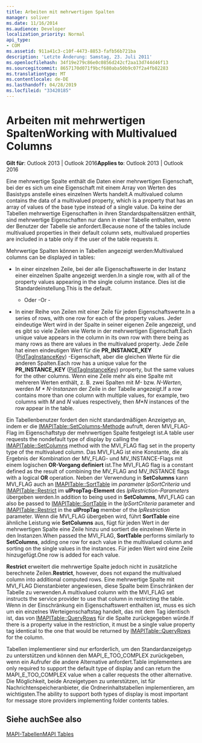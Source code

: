 ```yaml
---
title: Arbeiten mit mehrwertigen Spalten
manager: soliver
ms.date: 11/16/2014
ms.audience: Developer
localization_priority: Normal
api_type:
- COM
ms.assetid: 911a41c3-c10f-4473-8853-fafb56b721ba
description: 'Letzte Änderung: Samstag, 23. Juli 2011'
ms.openlocfilehash: 34f19e279c86e0c0856d242cf2aa13d744d46f13
ms.sourcegitcommit: 8657170d071f9bcf680aba50b9c07f2a4fb82283
ms.translationtype: MT
ms.contentlocale: de-DE
ms.lasthandoff: 04/28/2019
ms.locfileid: "33420185"
---
```

# <a name="working-with-multivalued-columns"></a><span data-ttu-id="13b1a-103">Arbeiten mit mehrwertigen Spalten</span><span class="sxs-lookup"><span data-stu-id="13b1a-103">Working with Multivalued Columns</span></span>

  
  
<span data-ttu-id="13b1a-104">**Gilt für**: Outlook 2013 | Outlook 2016</span><span class="sxs-lookup"><span data-stu-id="13b1a-104">**Applies to**: Outlook 2013 | Outlook 2016</span></span> 
  
<span data-ttu-id="13b1a-105">Eine mehrwertige Spalte enthält die Daten einer mehrwertigen Eigenschaft, bei der es sich um eine Eigenschaft mit einem Array von Werten des Basistyps anstelle eines einzelnen Werts handelt.</span><span class="sxs-lookup"><span data-stu-id="13b1a-105">A multivalued column contains the data of a multivalued property, which is a property that has an array of values of the base type instead of a single value.</span></span> <span data-ttu-id="13b1a-106">Da keine der Tabellen mehrwertige Eigenschaften in ihren Standardspaltensätzen enthält, sind mehrwertige Eigenschaften nur dann in einer Tabelle enthalten, wenn der Benutzer der Tabelle sie anfordert.</span><span class="sxs-lookup"><span data-stu-id="13b1a-106">Because none of the tables include multivalued properties in their default column sets, multivalued properties are included in a table only if the user of the table requests it.</span></span> 
  
<span data-ttu-id="13b1a-107">Mehrwertige Spalten können in Tabellen angezeigt werden:</span><span class="sxs-lookup"><span data-stu-id="13b1a-107">Multivalued columns can be displayed in tables:</span></span>
  
- <span data-ttu-id="13b1a-108">In einer einzelnen Zeile, bei der alle Eigenschaftswerte in der Instanz einer einzelnen Spalte angezeigt werden.</span><span class="sxs-lookup"><span data-stu-id="13b1a-108">In a single row, with all of the property values appearing in the single column instance.</span></span> <span data-ttu-id="13b1a-109">Dies ist die Standardeinstellung.</span><span class="sxs-lookup"><span data-stu-id="13b1a-109">This is the default.</span></span>
    
    - <span data-ttu-id="13b1a-110">Oder -</span><span class="sxs-lookup"><span data-stu-id="13b1a-110">Or -</span></span>
    
- <span data-ttu-id="13b1a-111">In einer Reihe von Zeilen mit einer Zeile für jeden Eigenschaftswerte.</span><span class="sxs-lookup"><span data-stu-id="13b1a-111">In a series of rows, with one row for each of the property values.</span></span> <span data-ttu-id="13b1a-112">Jeder eindeutige Wert wird in der Spalte in seiner eigenen Zeile angezeigt, und es gibt so viele Zeilen wie Werte in der mehrwertigen Eigenschaft.</span><span class="sxs-lookup"><span data-stu-id="13b1a-112">Each unique value appears in the column in its own row with there being as many rows as there are values in the multivalued property.</span></span> <span data-ttu-id="13b1a-113">Jede Zeile hat einen eindeutigen Wert für die **PR_INSTANCE_KEY** ([PidTagInstanceKey](pidtaginstancekey-canonical-property.md)) -Eigenschaft, aber die gleichen Werte für die anderen Spalten.</span><span class="sxs-lookup"><span data-stu-id="13b1a-113">Each row has a unique value for the **PR_INSTANCE_KEY** ([PidTagInstanceKey](pidtaginstancekey-canonical-property.md)) property, but the same values for the other columns.</span></span> <span data-ttu-id="13b1a-114">Wenn eine Zeile mehr als eine Spalte mit mehreren Werten enthält, z. B. zwei Spalten mit  _M-_ bzw.  _N-Werten,_ werden  _M \* N-Instanzen_ der Zeile in der Tabelle angezeigt.</span><span class="sxs-lookup"><span data-stu-id="13b1a-114">If a row contains more than one column with multiple values, for example, two columns with  _M_ and  _N_ values respectively, then  _M\*N_ instances of the row appear in the table.</span></span> 
    
<span data-ttu-id="13b1a-115">Ein Tabellenbenutzer fordert den nicht standardmäßigen Anzeigetyp an, indem er die [IMAPITable::SetColumns-Methode](imapitable-setcolumns.md) aufruft, deren MVI_FLAG-Flag im Eigenschaftstyp der mehrwertigen Spalte festgelegt ist.</span><span class="sxs-lookup"><span data-stu-id="13b1a-115">A table user requests the nondefault type of display by calling the [IMAPITable::SetColumns](imapitable-setcolumns.md) method with the MVI_FLAG flag set in the property type of the multivalued column.</span></span> <span data-ttu-id="13b1a-116">Das MVI_FLAG ist eine Konstante, die als Ergebnis der Kombination der MV_FLAG- und MV_INSTANCE-Flags mit einem logischen **OR-Vorgang definiert** ist.</span><span class="sxs-lookup"><span data-stu-id="13b1a-116">The MVI_FLAG flag is a constant defined as the result of combining the MV_FLAG and MV_INSTANCE flags with a logical **OR** operation.</span></span> <span data-ttu-id="13b1a-117">Neben der Verwendung in **SetColumns** kann MVI_FLAG auch an [IMAPITable::SortTable](imapitable-sorttable.md) im  _parameter lpSortCriteria_ und [IMAPITable::Restrict](imapitable-restrict.md) im **ulPropTag-Element** des  _lpRestriction-Parameters_ übergeben werden.</span><span class="sxs-lookup"><span data-stu-id="13b1a-117">In addition to being used in **SetColumns**, MVI_FLAG can also be passed to [IMAPITable::SortTable](imapitable-sorttable.md) in the  _lpSortCriteria_ parameter and [IMAPITable::Restrict](imapitable-restrict.md) in the **ulPropTag** member of the  _lpRestriction_ parameter.</span></span> <span data-ttu-id="13b1a-118">Wenn die MVI_FLAG übergeben wird, führt **SortTable** eine ähnliche Leistung wie **SetColumns** aus, fügt für jeden Wert in der mehrwertigen Spalte eine Zeile hinzu und sortiert die einzelnen Werte in den Instanzen.</span><span class="sxs-lookup"><span data-stu-id="13b1a-118">When passed the MVI_FLAG, **SortTable** performs similarly to **SetColumns**, adding one row for each value in the multivalued column and sorting on the single values in the instances.</span></span> <span data-ttu-id="13b1a-119">Für jeden Wert wird eine Zeile hinzugefügt.</span><span class="sxs-lookup"><span data-stu-id="13b1a-119">One row is added for each value.</span></span> 
  
 <span data-ttu-id="13b1a-120">**Restrict** erweitert die mehrwertige Spalte jedoch nicht in zusätzliche berechnete Zeilen.</span><span class="sxs-lookup"><span data-stu-id="13b1a-120">**Restrict**, however, does not expand the multivalued column into additional computed rows.</span></span> <span data-ttu-id="13b1a-121">Eine mehrwertige Spalte mit MVI_FLAG Dienstanbieter angewiesen, diese Spalte beim Einschränken der Tabelle zu verwenden.</span><span class="sxs-lookup"><span data-stu-id="13b1a-121">A multivalued column with the MVI_FLAG set instructs the service provider to use that column in restricting the table.</span></span> <span data-ttu-id="13b1a-122">Wenn in der Einschränkung ein Eigenschaftswert enthalten ist, muss es sich um ein einzelnes Werteigenschaftstag handelt, das mit dem Tag identisch ist, das von [IMAPITable::QueryRows](imapitable-queryrows.md) für die Spalte zurückgegeben würde.</span><span class="sxs-lookup"><span data-stu-id="13b1a-122">If there is a property value in the restriction, it must be a single value property tag identical to the one that would be returned by [IMAPITable::QueryRows](imapitable-queryrows.md) for the column.</span></span> 
  
<span data-ttu-id="13b1a-123">Tabellen implementierer sind nur erforderlich, um den Standardanzeigetyp zu unterstützen und können den MAPI_E_TOO_COMPLEX zurückgeben, wenn ein Aufrufer die andere Alternative anfordert.</span><span class="sxs-lookup"><span data-stu-id="13b1a-123">Table implementers are only required to support the default type of display and can return the MAPI_E_TOO_COMPLEX value when a caller requests the other alternative.</span></span> <span data-ttu-id="13b1a-124">Die Möglichkeit, beide Anzeigetypen zu unterstützen, ist für Nachrichtenspeicheranbieter, die Ordnerinhaltstabellen implementieren, am wichtigsten.</span><span class="sxs-lookup"><span data-stu-id="13b1a-124">The ability to support both types of display is most important for message store providers implementing folder contents tables.</span></span> 
  
## <a name="see-also"></a><span data-ttu-id="13b1a-125">Siehe auch</span><span class="sxs-lookup"><span data-stu-id="13b1a-125">See also</span></span>



[<span data-ttu-id="13b1a-126">MAPI-Tabellen</span><span class="sxs-lookup"><span data-stu-id="13b1a-126">MAPI Tables</span></span>](mapi-tables.md)

